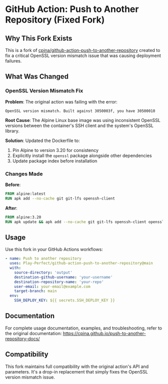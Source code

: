# GitHub Action: Push to Another Repository (Fixed Fork)

## Why This Fork Exists

This is a fork of [cpina/github-action-push-to-another-repository](https://github.com/cpina/github-action-push-to-another-repository) created to fix a critical OpenSSL version mismatch issue that was causing deployment failures.

## What Was Changed

### OpenSSL Version Mismatch Fix

**Problem**: The original action was failing with the error:
```
OpenSSL version mismatch. Built against 3050003f, you have 30500010
```

**Root Cause**: The Alpine Linux base image was using inconsistent OpenSSL versions between the container's SSH client and the system's OpenSSL library.

**Solution**: Updated the Dockerfile to:
1. Pin Alpine to version 3.20 for consistency
2. Explicitly install the `openssl` package alongside other dependencies
3. Update package index before installation

### Changes Made

**Before**:
```dockerfile
FROM alpine:latest
RUN apk add --no-cache git git-lfs openssh-client
```

**After**:
```dockerfile
FROM alpine:3.20
RUN apk update && apk add --no-cache git git-lfs openssh-client openssl
```

## Usage

Use this fork in your GitHub Actions workflows:

```yaml
- name: Push to another repository
  uses: Play-Perfect/github-action-push-to-another-repository@main
  with:
    source-directory: 'output'
    destination-github-username: 'your-username'
    destination-repository-name: 'your-repo'
    user-email: your-email@example.com
    target-branch: main
  env:
    SSH_DEPLOY_KEY: ${{ secrets.SSH_DEPLOY_KEY }}
```

## Documentation

For complete usage documentation, examples, and troubleshooting, refer to the original documentation:
https://cpina.github.io/push-to-another-repository-docs/

## Compatibility

This fork maintains full compatibility with the original action's API and parameters. It's a drop-in replacement that simply fixes the OpenSSL version mismatch issue.

